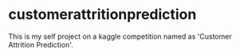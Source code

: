 # customerattritionprediction
This is my self project on a kaggle competition named as 'Customer Attrition Prediction'.
